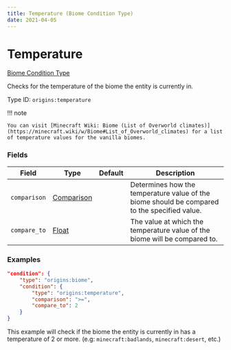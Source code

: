```yaml
---
title: Temperature (Biome Condition Type)
date: 2021-04-05
---
```


# Temperature

[Biome Condition Type](../biome_condition_types.md)

Checks for the temperature of the biome the entity is currently in.

Type ID: `origins:temperature`

!!! note

    You can visit [Minecraft Wiki: Biome (List of Overworld climates)](https://minecraft.wiki/w/Biome#List_of_Overworld_climates) for a list of temperature values for the vanilla biomes.


### Fields

Field  | Type | Default | Description
-------|------|---------|-------------
`comparison` | [Comparison](../data_types/comparison.md) | | Determines how the temperature value of the biome should be compared to the specified value.
`compare_to` | [Float](../data_types/float.md) | | The value at which the temperature value of the biome will be compared to.


### Examples

```json
"condition": {
    "type": "origins:biome",
    "condition": {
        "type": "origins:temperature",
        "comparison": ">=",
        "compare_to": 2
    }
}
```

This example will check if the biome the entity is currently in has a temperature of 2 or more. (e.g: `minecraft:badlands`, `minecraft:desert`, etc.)
